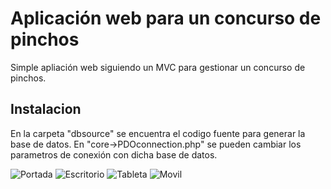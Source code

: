 # Aplicación web para un concurso de pinchos
Simple apliación web siguiendo un MVC para gestionar un concurso de pinchos.

## Instalacion
En la carpeta "dbsource" se encuentra el codigo fuente para generar la base de datos.
En "core->PDOconnection.php" se pueden cambiar los parametros de conexión con dicha base de datos.

![Portada](https://drive.google.com/file/d/0Bz4LuIzp5T_Zel9PSkJQVk5yS1U/view?usp=sharing)
![Escritorio](https://drive.google.com/file/d/0Bz4LuIzp5T_Zc3pTWE9Wd2plSTA/view?usp=sharing)
![Tableta](https://drive.google.com/file/d/0Bz4LuIzp5T_ZaUh4RDk2UExEOTQ/view?usp=sharing)
![Movil](https://drive.google.com/file/d/0Bz4LuIzp5T_ZY29XQ2lEb0JUQXc/view?usp=sharing)